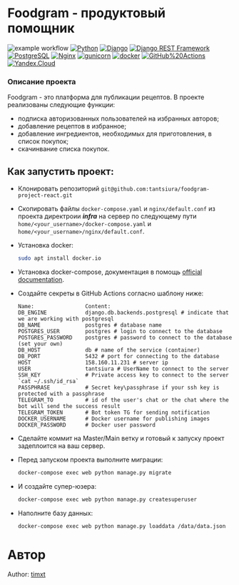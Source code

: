 # Foodgram - продуктовый помощник

![example workflow](https://github.com/timxt23/foodgram-project-react/actions/workflows/foodgram_workflow.yml/badge.svg)
[![Python](https://img.shields.io/badge/-Python-464646?style=flat-square&logo=Python)](https://www.python.org/)
[![Django](https://img.shields.io/badge/-Django-464646?style=flat-square&logo=Django)](https://www.djangoproject.com/)
[![Django REST Framework](https://img.shields.io/badge/-Django%20REST%20Framework-464646?style=flat-square&logo=Django%20REST%20Framework)](https://www.django-rest-framework.org/)
[![PostgreSQL](https://img.shields.io/badge/-PostgreSQL-464646?style=flat-square&logo=PostgreSQL)](https://www.postgresql.org/)
[![Nginx](https://img.shields.io/badge/-NGINX-464646?style=flat-square&logo=NGINX)](https://nginx.org/ru/)
[![gunicorn](https://img.shields.io/badge/-gunicorn-464646?style=flat-square&logo=gunicorn)](https://gunicorn.org/)
[![docker](https://img.shields.io/badge/-Docker-464646?style=flat-square&logo=docker)](https://www.docker.com/)
[![GitHub%20Actions](https://img.shields.io/badge/-GitHub%20Actions-464646?style=flat-square&logo=GitHub%20actions)](https://github.com/features/actions)
[![Yandex.Cloud](https://img.shields.io/badge/-Yandex.Cloud-464646?style=flat-square&logo=Yandex.Cloud)](https://cloud.yandex.ru/)


### Описание проекта

Foodgram - это платформа для публикации рецептов. В проекте реализованы следующие функции:
- подписка авторизованных пользователей на избранных авторов;
- добавление рецептов в избранное;
- добавление ингредиентов, необходимых для приготовления, в список покупок;
- скачинвание списка покупок.

## Как запустить проект:
- Клонировать репозиторий `git@github.com:tantsiura/foodgram-project-react.git`
- Скопировать файлы `docker-compose.yaml` и `nginx/default.conf` из проекта директроии _**infra**_ на сервер по следующему пути `home/<your_username>/docker-compose.yaml` и `home/<your_username>/nginx/default.conf`.
- Установка docker:
    ```bash
    sudo apt install docker.io 
    ```
- Установка docker-compose, документация в помощь [official documentation](https://docs.docker.com/compose/install/).
- Создайте секреты в GitHub Actions согласно шаблону ниже:
    ```
    Name:                Content:
    DB_ENGINE            django.db.backends.postgresql # indicate that we are working with postgresql
    DB_NAME              postgres # database name
    POSTGRES_USER        postgres # login to connect to the database
    POSTGRES_PASSWORD    postgres # password to connect to the database (set your own)
    DB_HOST              db # name of the service (container)
    DB_PORT              5432 # port for connecting to the database
    HOST                 158.160.11.231 # server ip
    USER                 tantsiura # UserName to connect to the server
    SSH_KEY              # Private access key to connect to the server `cat ~/.ssh/id_rsa`
    PASSPHRASE           # Secret key\passphrase if your ssh key is protected with a passphrase
    TELEGRAM_TO          # id of the user's chat or the chat where the bot will send the success result
    TELEGRAM_TOKEN       # Bot token TG for sending notification
    DOCKER_USERNAME      # Docker username for publishing images
    DOCKER_PASSWORD      # Docker user password
    ```
- Сделайте коммит на Master/Main ветку и готовый к запуску проект задеплоится на ваш сервер.

- Перед запуском проекта выполните миграции:

    ```bash
    docker-compose exec web python manage.py migrate
    ```

- И создайте супер-юзера:

    ```bash
    docker-compose exec web python manage.py createsuperuser
    ```

- Наполните базу данных:
    ```bash
    docker-compose exec web python manage.py loaddata /data/data.json
    ```

# Автор

Author: [timxt](https://github.com/timxt)
